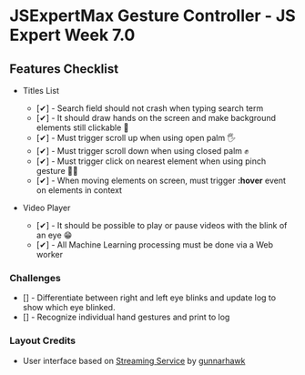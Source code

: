 # JSExpertMax Gesture Controller - JS Expert Week 7.0

## Features Checklist
- Titles List
  - [✔] - Search field should not crash when typing search term
  - [✔] - It should draw hands on the screen and make background elements still clickable 🙌
  - [✔] - Must trigger scroll up when using open palm 🖐
  - [✔] - Must trigger scroll down when using closed palm ✊
  - [✔] - Must trigger click on nearest element when using pinch gesture 🤏🏻
  - [✔] - When moving elements on screen, must trigger **:hover** event on elements in context

- Video Player
  - [✔] - It should be possible to play or pause videos with the blink of an eye 😁
  - [✔] - All Machine Learning processing must be done via a Web worker

### Challenges
- [] - Differentiate between right and left eye blinks and update log to show which eye blinked.
- [] - Recognize individual hand gestures and print to log

### Layout Credits
- User interface based on [Streaming Service](https://codepen.io/Gunnarhawk/pen/vYJEwoM) by [gunnarhawk](https://github.com/Gunnarhawk)
